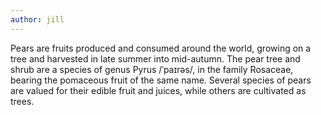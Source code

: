 ```yaml
---
author: jill
---
```


Pears are fruits produced and consumed around the world, growing on a tree and harvested in late summer into mid-autumn. The pear tree and shrub are a species of genus Pyrus /ˈpaɪrəs/, in the family Rosaceae, bearing the pomaceous fruit of the same name. Several species of pears are valued for their edible fruit and juices, while others are cultivated as trees.